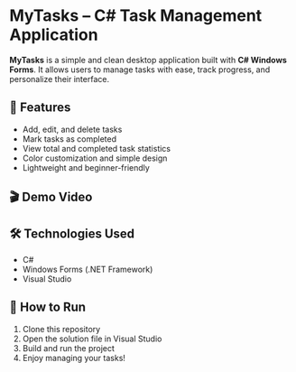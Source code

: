 # MyTasks – C# Task Management Application

**MyTasks** is a simple and clean desktop application built with **C# Windows Forms**. It allows users to manage tasks with ease, track progress, and personalize their interface.

## 🌟 Features

- Add, edit, and delete tasks
- Mark tasks as completed
- View total and completed task statistics
- Color customization and simple design
- Lightweight and beginner-friendly

## 🎬 Demo Video



## 🛠️ Technologies Used

- C#
- Windows Forms (.NET Framework)
- Visual Studio

## 📂 How to Run

1. Clone this repository
2. Open the solution file in Visual Studio
3. Build and run the project
4. Enjoy managing your tasks!




